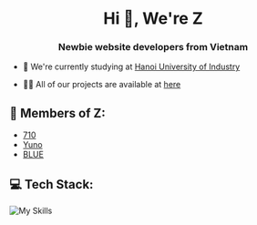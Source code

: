 <h1 align="center">Hi 👋, We're Z</h1>
<h3 align="center">Newbie website developers from Vietnam</h3>

-   🔭 We're currently studying at [Hanoi University of Industry](https://www.haui.edu.vn/en)

-   👨‍💻 All of our projects are available at [here](https://github.com/orgs/Z-orgs/repositories)

## 📄 Members of Z:

-   [710](https://github.com/710x)
-   [Yuno](https://github.com/imdev2002)
-   [BLUE](https://github.com/BLVEh)

## 💻 Tech Stack:

![My Skills](https://skillicons.dev/icons?i=js,ts,express,git,md,nestjs,nodejs,supabase,postman,mysql,mongodb,graphql,docker,react,html,css,jquery,bootstrap,tailwind,bots,gcp,postgres,prisma)
